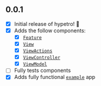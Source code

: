 ## 0.0.1

* [X] Initial release of hypetro! 🎉
* [X] Adds the follow components:
  * [X] [`Feature`](./lib/src/feature.dart)
  * [X] [`View`](./lib/src/view.dart)
  * [X] [`ViewActions`](./lib/src/view_actions.dart)
  * [X] [`ViewController`](./lib/src/view_controller.dart)
  * [X] [`ViewModel`](./lib/src/view_model.dart)
* [ ] Fully tests components
* [X] Adds fully functional [`example`](./example) app